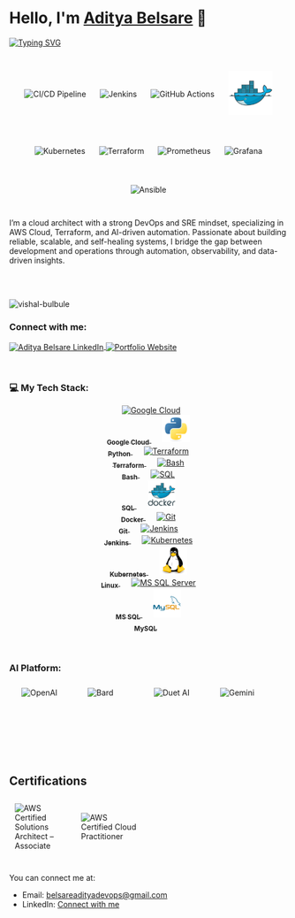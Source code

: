 <!-- ![Header Image](link-to-your-image) -->
# Hello, I'm [Aditya Belsare](https://www.linkedin.com/in/belsareaditya/) 👋


[![Typing SVG](https://readme-typing-svg.demolab.com?font=Fira+Code&weight=200&size=21&pause=1000&color=0D2F3E&width=435&lines=Cloud+%26+DevOps+Engineer+%7C+SRE+Mindset+%7C)](https://git.io/typing-svg)

<div style="
  display: flex;
  justify-content: center;
  align-items: center;
  gap: 25px;
  flex-wrap: wrap;
  padding: 15px;
  background-color: transparent;
">

  <!-- CI/CD -->
  <img src="https://storage.googleapis.com/bkt-static-content/cicd.png" 
       alt="CI/CD Pipeline" width="120" height="120" style="object-fit: contain;">

  <!-- Jenkins -->
  <img src="https://www.vectorlogo.zone/logos/jenkins/jenkins-icon.svg" 
       alt="Jenkins" width="80" height="80" style="object-fit: contain;">

  <!-- GitHub Actions -->
  <img src="https://cdn.jsdelivr.net/gh/devicons/devicon/icons/github/github-original.svg" 
       alt="GitHub Actions" width="80" height="80" style="object-fit: contain;">

  <!-- Docker -->
  <img src="https://raw.githubusercontent.com/devicons/devicon/master/icons/docker/docker-original.svg" 
       alt="Docker" width="80" height="80" style="object-fit: contain;">

  <!-- Kubernetes -->
  <img src="https://www.vectorlogo.zone/logos/kubernetes/kubernetes-icon.svg" 
       alt="Kubernetes" width="80" height="80" style="object-fit: contain;">

  <!-- Terraform -->
  <img src="https://storage.googleapis.com/bkt-static-content/terraform.png" 
       alt="Terraform" width="80" height="80" style="object-fit: contain;">

  <!-- Prometheus -->
  <img src="https://www.vectorlogo.zone/logos/prometheusio/prometheusio-icon.svg" 
       alt="Prometheus" width="80" height="80" style="object-fit: contain;">

  <!-- Grafana -->
  <img src="https://www.vectorlogo.zone/logos/grafana/grafana-icon.svg" 
       alt="Grafana" width="80" height="80" style="object-fit: contain;">

  <!-- Ansible -->
  <img src="https://www.vectorlogo.zone/logos/ansible/ansible-icon.svg" 
       alt="Ansible" width="80" height="80" style="object-fit: contain;">

</div>


I’m a cloud architect with a strong DevOps and SRE mindset, specializing in AWS Cloud, Terraform, and AI-driven automation. Passionate about building reliable, scalable, and self-healing systems, I bridge the gap between development and operations through automation, observability, and data-driven insights.

<br>
<br>
<p align="left"> <img src="https://komarev.com/ghpvc/?username=vishal-bulbule&label=Profile%20views&color=0e75b6&style=flat" alt="vishal-bulbule" /> </p>

<h3 align="left">Connect with me:</h3>
<p align="left">
<a href="https://linkedin.com/in/belsareaditya" target="_blank">
  <img align="center" src="https://raw.githubusercontent.com/rahuldkjain/github-profile-readme-generator/master/src/images/icons/Social/linked-in-alt.svg" 
       alt="Aditya Belsare LinkedIn" height="30" width="40" />
</a>

<a href="https://your-portfolio-link.com" target="_blank">
  <img align="center" src="https://raw.githubusercontent.com/rahuldkjain/github-profile-readme-generator/master/src/images/icons/Social/web.svg" 
       alt="Portfolio Website" height="30" width="40" />
</a>
</p>
<br>
<h3 align="left">💻 My Tech Stack:</h3>

<p align="center">

  <!-- Google Cloud -->
  <a href="https://cloud.google.com" target="_blank" rel="noreferrer" style="margin: 10px;">
    <img src="https://www.vectorlogo.zone/logos/google_cloud/google_cloud-icon.svg" alt="Google Cloud" width="50" height="50"/>
    <br><sub><b>Google Cloud</b></sub>
  </a>

  <!-- Python -->
  <a href="https://www.python.org" target="_blank" rel="noreferrer" style="margin: 10px;">
    <img src="https://raw.githubusercontent.com/devicons/devicon/master/icons/python/python-original.svg" alt="Python" width="50" height="50"/>
    <br><sub><b>Python</b></sub>
  </a>

  <!-- Terraform -->
  <a href="https://www.terraform.io" target="_blank" rel="noreferrer" style="margin: 10px;">
    <img src="https://storage.googleapis.com/bkt-static-content/terraform.png" alt="Terraform" width="50" height="50"/>
    <br><sub><b>Terraform</b></sub>
  </a>

  <!-- Bash -->
  <a href="https://www.gnu.org/software/bash/" target="_blank" rel="noreferrer" style="margin: 10px;">
    <img src="https://www.vectorlogo.zone/logos/gnu_bash/gnu_bash-icon.svg" alt="Bash" width="50" height="50"/>
    <br><sub><b>Bash</b></sub>
  </a>

  <!-- SQL -->
  <a href="https://en.wikipedia.org/wiki/SQL" target="_blank" rel="noreferrer" style="margin: 10px;">
    <img src="https://storage.googleapis.com/bkt-static-content/sql.png" alt="SQL" width="50" height="50"/>
    <br><sub><b>SQL</b></sub>
  </a>

  <!-- Docker -->
  <a href="https://www.docker.com/" target="_blank" rel="noreferrer" style="margin: 10px;">
    <img src="https://raw.githubusercontent.com/devicons/devicon/master/icons/docker/docker-original-wordmark.svg" alt="Docker" width="50" height="50"/>
    <br><sub><b>Docker</b></sub>
  </a>

  <!-- Git -->
  <a href="https://git-scm.com/" target="_blank" rel="noreferrer" style="margin: 10px;">
    <img src="https://www.vectorlogo.zone/logos/git-scm/git-scm-icon.svg" alt="Git" width="50" height="50"/>
    <br><sub><b>Git</b></sub>
  </a>

  <!-- Jenkins -->
  <a href="https://www.jenkins.io" target="_blank" rel="noreferrer" style="margin: 10px;">
    <img src="https://www.vectorlogo.zone/logos/jenkins/jenkins-icon.svg" alt="Jenkins" width="50" height="50"/>
    <br><sub><b>Jenkins</b></sub>
  </a>

  <!-- Kubernetes -->
  <a href="https://kubernetes.io" target="_blank" rel="noreferrer" style="margin: 10px;">
    <img src="https://www.vectorlogo.zone/logos/kubernetes/kubernetes-icon.svg" alt="Kubernetes" width="50" height="50"/>
    <br><sub><b>Kubernetes</b></sub>
  </a>

  <!-- Linux -->
  <a href="https://www.linux.org/" target="_blank" rel="noreferrer" style="margin: 10px;">
    <img src="https://raw.githubusercontent.com/devicons/devicon/master/icons/linux/linux-original.svg" alt="Linux" width="50" height="50"/>
    <br><sub><b>Linux</b></sub>
  </a>

  <!-- Microsoft SQL -->
  <a href="https://www.microsoft.com/en-us/sql-server" target="_blank" rel="noreferrer" style="margin: 10px;">
    <img src="https://www.svgrepo.com/show/303229/microsoft-sql-server-logo.svg" alt="MS SQL Server" width="50" height="50"/>
    <br><sub><b>MS SQL</b></sub>
  </a>

  <!-- MySQL -->
  <a href="https://www.mysql.com/" target="_blank" rel="noreferrer" style="margin: 10px;">
    <img src="https://raw.githubusercontent.com/devicons/devicon/master/icons/mysql/mysql-original-wordmark.svg" alt="MySQL" width="50" height="50"/>
    <br><sub><b>MySQL</b></sub>
  </a>

</p>
<br>

<h3 align="left">AI Platform:</h3>
<div style="
  display: flex;
  flex-wrap: wrap;
  justify-content: center;
  align-items: center;
  gap: 20px;
  padding: 10px;
">
  <img src="https://storage.googleapis.com/bkt-static-content/openai.png" alt="OpenAI" width="100" height="100" style="object-fit: contain;">
  <img src="https://storage.googleapis.com/bkt-static-content/bard.png" alt="Bard" width="100" height="100" style="object-fit: contain;">
  <img src="https://storage.googleapis.com/bkt-static-content/duetai.png" alt="Duet AI" width="100" height="100" style="object-fit: contain;">
  <img src="https://storage.googleapis.com/bkt-static-content/gemini.png" alt="Gemini" width="100" height="100" style="object-fit: contain;">
</div>

<br>

## Certifications
<div style="display: flex; flex-wrap: nowrap; overflow-x: auto;">
    <div style="display: flex; justify-content: center; align-items: center; gap: 20px; flex-wrap: wrap; padding: 10px;">
  <img src="https://storage.googleapis.com/bkt-static-content/aws-certified-solutions-architect-associate.png" width="100" alt="AWS Certified Solutions Architect – Associate">
  <img src="https://storage.googleapis.com/bkt-static-content/aws-certified-cloud-practitioner.png" width="100" alt="AWS Certified Cloud Practitioner">
</div>



 
</div>
<br>

You can connect me at:
- Email: [belsareadityadevops@gmail.com](mailto:belsareadityadevops@gmail.com)
- LinkedIn: [Connect with me](https://www.linkedin.com/in/belsareaditya/)

<meta name="google-site-verification" content="Wnq1_CIje1PNiYPnssPg8_eQdAyOsDXWJiZ-Lwpxrks" />
